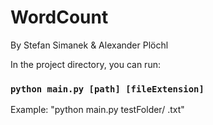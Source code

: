 # WordCount

By Stefan Simanek & Alexander Plöchl

In the project directory, you can run:

### `python main.py [path] [fileExtension]`

Example: "python main.py testFolder/ .txt"

